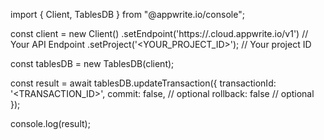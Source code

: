 import { Client, TablesDB } from "@appwrite.io/console";

const client = new Client()
    .setEndpoint('https://<REGION>.cloud.appwrite.io/v1') // Your API Endpoint
    .setProject('<YOUR_PROJECT_ID>'); // Your project ID

const tablesDB = new TablesDB(client);

const result = await tablesDB.updateTransaction({
    transactionId: '<TRANSACTION_ID>',
    commit: false, // optional
    rollback: false // optional
});

console.log(result);
